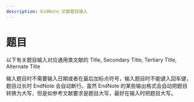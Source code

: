 ```yaml
---
description: EndNote 文献题目输入
---
```


# 题目

以下有关题目输入对应通用类文献的 Title, Secondary Title, Tertiary Title, Alternate Title

输入题目时不需要输入日期或者在最后加标点符号，输入题目时不能键入回车键，题目过长时 EndNote 会自动断行。虽然 EndNote 的某些输出格式会自动把题目转换为大写，但是如参考文献要求是题目大写，最好在输入时把题目大写。

